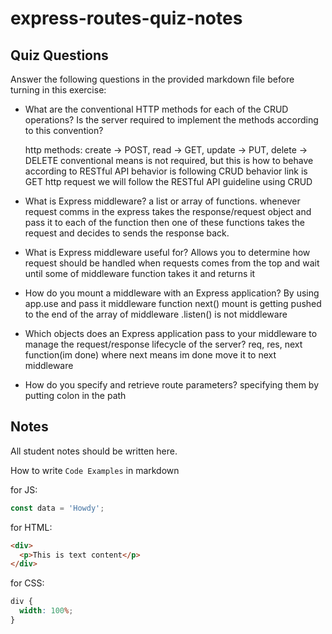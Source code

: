 # express-routes-quiz-notes

## Quiz Questions

Answer the following questions in the provided markdown file before turning in this exercise:

- What are the conventional HTTP methods for each of the CRUD operations? Is the server required to implement the methods according to this convention?

  http methods: create -> POST, read -> GET, update -> PUT, delete -> DELETE
  conventional means is not required, but this is how to behave according to RESTful API behavior is following CRUD behavior
  link is GET http request
  we will follow the RESTful API guideline using CRUD

- What is Express middleware?
  a list or array of functions. whenever request comms in the express takes the response/request object and pass it to each of the function
  then one of these functions takes the request and decides to sends the response back.

- What is Express middleware useful for?
  Allows you to determine how request should be handled
  when requests comes from the top and wait until some of middleware function takes it and returns it

- How do you mount a middleware with an Express application?
  By using app.use and pass it middleware function next()
  mount is getting pushed to the end of the array of middleware
  .listen() is not middleware

- Which objects does an Express application pass to your middleware to manage the request/response lifecycle of the server?
  req, res, next function(im done) where next means im done move it to next middleware

- How do you specify and retrieve route parameters?
  specifying them by putting colon in the path

## Notes

All student notes should be written here.

How to write `Code Examples` in markdown

for JS:

```javascript
const data = 'Howdy';
```

for HTML:

```html
<div>
  <p>This is text content</p>
</div>
```

for CSS:

```css
div {
  width: 100%;
}
```
